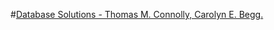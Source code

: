 #[Database Solutions - Thomas M. Connolly, Carolyn E. Begg.](https://www-dawsonera-com.liverpool.idm.oclc.org/readonline/9781405890342)
